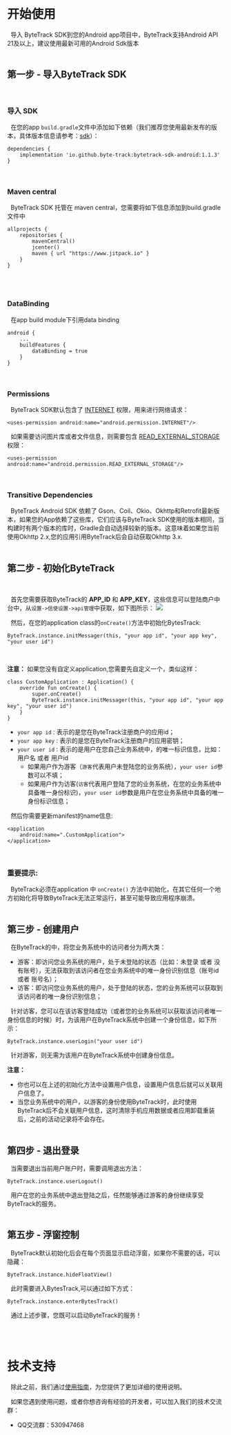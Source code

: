 # 开始使用

&nbsp;&nbsp;导入 ByteTrack SDK到您的Android app项目中，ByteTrack支持Android API 21及以上，建议使用最新可用的Android Sdk版本
<br/>
<br/>

## 第一步 - 导入ByteTrack SDK

<br/>

### 导入 SDK

&nbsp;&nbsp;在您的app `build.gradle`文件中添加如下依赖（我们推荐您使用最新发布的版本，具体版本信息请参考：[sdk](https://github.com/byte-track/bytetrack-sdk-android/tags)）：

```
dependencies {
    implementation 'io.github.byte-track:bytetrack-sdk-android:1.1.3'
}
```

<br/>

### Maven central

&nbsp;&nbsp;ByteTrack SDK 托管在 maven central，您需要将如下信息添加到build.gradle文件中

```
allprojects {
    repositories {
        mavenCentral()
        jcenter()
        maven { url "https://www.jitpack.io" }
    }
}
```

<br/>

<br/>

### DataBinding

&nbsp;&nbsp;在app build module下引用data binding

```
android {
    ...
    buildFeatures {
        dataBinding = true
    }
}
```

<br/>

### Permissions

&nbsp;&nbsp;ByteTrack SDK默认包含了 [INTERNET](https://developer.android.com/reference/android/Manifest.permission.html#INTERNET) 权限，用来进行网络请求：

```
<uses-permission android:name="android.permission.INTERNET"/>
```

&nbsp;&nbsp;如果需要访问图片库或者文件信息，则需要包含 [READ_EXTERNAL_STORAGE](https://developer.android.com/reference/android/Manifest.permission.html#READ_EXTERNAL_STORAGE) 权限：

```
<uses-permission android:name="android.permission.READ_EXTERNAL_STORAGE"/>
```

<br/>

### Transitive Dependencies

&nbsp;&nbsp;ByteTrack Android SDK 依赖了 Gson、Coil、Okio、Okhttp和Retrofit最新版本，如果您的App依赖了这些库，它们应该与ByteTrack SDK使用的版本相同，当构建时有两个版本的库时，Gradle会自动选择较新的版本。这意味着如果您当前使用Okhttp 2.x,您的应用引用ByteTrack后会自动获取Okhttp 3.x.
<br/>
<br/>

## 第二步 - 初始化ByteTrack

<br/>

&nbsp;&nbsp;首先您需要获取ByteTrack的 **APP_ID** 和 **APP_KEY**，这些信息可以登陆商户中台中，从`设置->信使设置->api管理`中获取，如下图所示：
![](http://gitlab.byteslink.com/vuepress/picgo/-/raw/master/pictures/2022/08/31_11_14_44_2FB3F4D4-F244-415b-9604-898ADBB1B053.png)

&nbsp;&nbsp;然后，在您的application class的`onCreate()`方法中初始化BytesTrack:

```
ByteTrack.instance.initMessager(this, "your app id", "your app key", "your user id")
```

<br/>

**注意：** 如果您没有自定义application,您需要先自定义一个，类似这样：

```
class CustomApplication : Application() {
    override fun onCreate() {
        super.onCreate()
        ByteTrack.instance.initMessager(this, "your app id", "your app key", "your user id")
    }
}
```

- `your app id：`表示的是您在ByteTrack注册商户的应用id；
- `your app key：`表示的是您在ByteTrack注册商户的应用密钥；
- `your user id：`表示的是用户在您自己业务系统中，的唯一标识信息，比如：用户名 或者 用户id
  - 如果用户作为游客（`游客`代表用户未登陆您的业务系统），`your user id`参数可以不填；
  - 如果用户作为访客(`访客`代表用户登陆了您的业务系统，在您的业务系统中具备唯一身份标识)，`your user id`参数是用户在您业务系统中具备的唯一身份标识信息；
    <br/>

&nbsp;&nbsp;然后你需要更新manifest的name信息:

```
<application
    android:name=".CustomApplication">
</application>
```

<br/>

### 重要提示:

&nbsp;&nbsp;ByteTrack必须在application 中 `onCreate()` 方法中初始化，在其它任何一个地方初始化将导致ByteTrack无法正常运行，甚至可能导致应用程序崩溃。
<br/>
<br/>

## 第三步 - 创建用户

&nbsp;&nbsp;在ByteTrack的中，将您业务系统中的访问者分为两大类：

- 游客：即访问您业务系统的用户，处于未登陆的状态（比如：未登录 或者 没有账号），无法获取到该访问者在您业务系统中的唯一身份识别信息（账号id 或者 账号名）；
- 访客：即访问您业务系统的用户，处于登陆的状态，您的业务系统可以获取到该访问者的唯一身份识别信息；
  <br/>

&nbsp;&nbsp;针对访客，您可以在该访客登陆成功（或者您的业务系统可以获取该访问者唯一身份信息的时候）时，为该用户在ByteTrack系统中创建一个身份信息，如下所示：

```
ByteTrack.instance.userLogin("your user id")
```

&nbsp;&nbsp;针对游客，则无需为该用户在ByteTrack系统中创建身份信息。

**注意：**

- 你也可以在上述的初始化方法中设置用户信息，设置用户信息后就可以关联用户信息了。
- 当您业务系统中的用户，以游客的身份使用ByteTrack时，此时使用ByteTrack后不会关联用户信息，这时清除手机应用数据或者应用卸载重装后，之前的活动记录将不会存在。
  <br/>
  <br/>

## 第四步 - 退出登录

&nbsp;&nbsp;当需要退出当前用户账户时，需要调用退出方法：

```
ByteTrack.instance.userLogout()
```

&nbsp;&nbsp;用户在您的业务系统中退出登陆之后，任然能够通过游客的身份继续享受ByteTrack的服务。
<br/>
<br/>

## 第五步 - 浮窗控制

&nbsp;&nbsp;ByteTrack默认初始化后会在每个页面显示启动浮窗，如果你不需要的话，可以隐藏：

```
ByteTrack.instance.hideFloatView()
```

&nbsp;&nbsp;此时需要进入BytesTrack,可以通过如下方式：

```
ByteTrack.instance.enterBytesTrack()
```

&nbsp;&nbsp;通过上述步骤，您既可以启动ByteTrack的服务！

<br/>
<br/>

# 技术支持

&nbsp;&nbsp;除此之前，我们通过[使用指南](https://www.yuque.com/books/share/ad2cd6ce-faee-4c99-b6cb-4dc44564952e/zqpon8)，为您提供了更加详细的使用说明。

&nbsp;&nbsp;如果您遇到使用问题，或者你想咨询有经验的开发者，可以加入我们的技术交流群：

- QQ交流群：530947468

